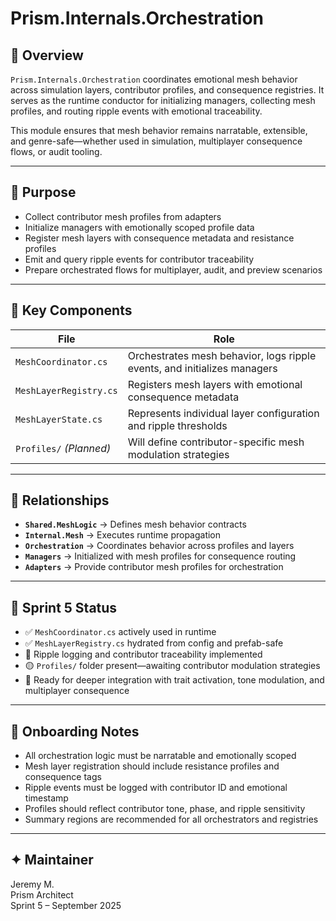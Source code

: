 # Prism.Internals.Orchestration

## 🧠 Overview
`Prism.Internals.Orchestration` coordinates emotional mesh behavior across simulation layers, contributor profiles, and consequence registries. It serves as the runtime conductor for initializing managers, collecting mesh profiles, and routing ripple events with emotional traceability.

This module ensures that mesh behavior remains narratable, extensible, and genre-safe—whether used in simulation, multiplayer consequence flows, or audit tooling.

---

## 🎯 Purpose
- Collect contributor mesh profiles from adapters
- Initialize managers with emotionally scoped profile data
- Register mesh layers with consequence metadata and resistance profiles
- Emit and query ripple events for contributor traceability
- Prepare orchestrated flows for multiplayer, audit, and preview scenarios

---

## 🧩 Key Components
| File                    | Role                                                                 |
|-------------------------|----------------------------------------------------------------------|
| `MeshCoordinator.cs`    | Orchestrates mesh behavior, logs ripple events, and initializes managers |
| `MeshLayerRegistry.cs`  | Registers mesh layers with emotional consequence metadata            |
| `MeshLayerState.cs`     | Represents individual layer configuration and ripple thresholds      |
| `Profiles/` *(Planned)* | Will define contributor-specific mesh modulation strategies          |

---

## 🔗 Relationships
- **`Shared.MeshLogic`** → Defines mesh behavior contracts
- **`Internal.Mesh`** → Executes runtime propagation
- **`Orchestration`** → Coordinates behavior across profiles and layers
- **`Managers`** → Initialized with mesh profiles for consequence routing
- **`Adapters`** → Provide contributor mesh profiles for orchestration

---

## 🧭 Sprint 5 Status
- ✅ `MeshCoordinator.cs` actively used in runtime
- ✅ `MeshLayerRegistry.cs` hydrated from config and prefab-safe
- 🌊 Ripple logging and contributor traceability implemented
- 🟡 `Profiles/` folder present—awaiting contributor modulation strategies
- 🧩 Ready for deeper integration with trait activation, tone modulation, and multiplayer consequence

---

## 🧾 Onboarding Notes
- All orchestration logic must be narratable and emotionally scoped
- Mesh layer registration should include resistance profiles and consequence tags
- Ripple events must be logged with contributor ID and emotional timestamp
- Profiles should reflect contributor tone, phase, and ripple sensitivity
- Summary regions are recommended for all orchestrators and registries

---

## ✦ Maintainer
Jeremy M.  
Prism Architect  
Sprint 5 – September 2025